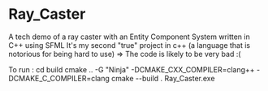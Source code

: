 # Ray_Caster
A tech demo of a ray caster with an Entity Component System written in C++ using SFML
It's my second "true" project in c++ (a language that is notorious for being hard to use) => The code is likely to be very bad :(

To run :
cd build
cmake .. -G "Ninja" -DCMAKE_CXX_COMPILER=clang++ -DCMAKE_C_COMPILER=clang
cmake --build .
Ray_Caster.exe